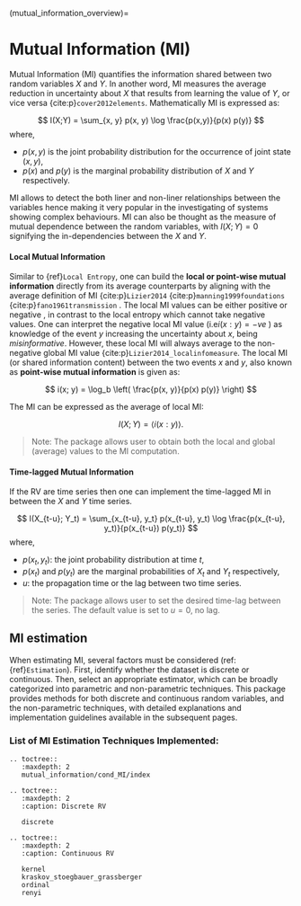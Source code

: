 (mutual_information_overview)=
# Mutual Information **(MI)**
Mutual Information (MI) quantifies the information shared between two random variables $X$ and $Y$. In another word, MI measures the average reduction in uncertainty about $X$ that results from learning the value of $Y$, or vice versa {cite:p}`cover2012elements`. Mathematically MI is expressed as:

$$
I(X;Y) = \sum_{x, y} p(x, y) \log \frac{p(x,y)}{p(x) p(y)}
$$
where,
- $p(x,y)$ is the joint probability distribution for the occurrence of joint state $(x,y)$,
- $p(x)$ and $p(y)$ is the marginal probability distribution of $X$ and $Y$ respectively.

MI allows to detect the both liner and non-liner relationships between the variables hence making it very popular in the investigating of systems showing complex behaviours. MI can also be thought as the measure of mutual dependence between the random variables, with $I(X; Y) = 0$ signifying the in-dependencies between the $X$ and $Y$.

#### Local Mutual Information
Similar to {ref}`Local Entropy`, one can build the **local or point-wise mutual information**  directly from its average counterparts by aligning with the average definition of MI {cite:p}`Lizier2014` {cite:p}`manning1999foundations` {cite:p}`fano1961transmission` .
The local MI values can be either positive or negative , in contrast to the local entropy which cannot take negative values. One can interpret the negative local MI value (i.e$i(x: y)=-ve$ ) as knowledge of the event $y$ increasing the uncertainty about $x$, being _misinformative_.
However, these local MI will always average to the non-negative global MI value {cite:p}`Lizier2014_localinfomeasure`.
The local MI (or shared information content) between the two events $x$ and $y$, also known as **point-wise mutual information** is given as:

 $$
   i(x; y) = \log_b \left( \frac{p(x, y)}{p(x) p(y)} \right)
  $$

The MI can be expressed as the average of local MI:

$$
I(X; Y) = \langle i(x: y) \rangle.
$$

> Note:
> The package allows user to obtain both the local and global (average) values to the MI computation.

#### Time-lagged Mutual Information
If the RV are time series then one can implement the time-lagged MI in between the $X$ and $Y$ time series.

$$
I(X_{t-u}; Y_t) = \sum_{x_{t-u}, y_t} p(x_{t-u}, y_t) \log \frac{p(x_{t-u}, y_t)}{p(x_{t-u}) p(y_t)}
$$
where,
- $p(x_t,y_t)$: the joint probability distribution at time $t$,
- $p(x_t)$ and  $p(y_t)$ are the marginal probabilities of $X_t$ and $Y_t$ respectively,
- $u$: the propagation time or the lag between two time series.

> Note:
> The package allows user to set the desired time-lag between the series. The default value is set to $u=0$, no lag.

## MI estimation
When estimating MI, several factors must be considered (ref: {ref}`Estimation`). First, identify whether the dataset is discrete or continuous. Then, select an appropriate estimator, which can be broadly categorized into parametric and non-parametric techniques. This package provides methods for both discrete and continuous random variables, and the non-parametric techniques, with detailed explanations and implementation guidelines available in the subsequent pages.

### List of MI Estimation Techniques Implemented:

```{eval-rst}
.. toctree::
   :maxdepth: 2
   mutual_information/cond_MI/index

.. toctree::
   :maxdepth: 2
   :caption: Discrete RV

   discrete

.. toctree::
   :maxdepth: 2
   :caption: Continuous RV

   kernel
   kraskov_stoegbauer_grassberger
   ordinal
   renyi
```

